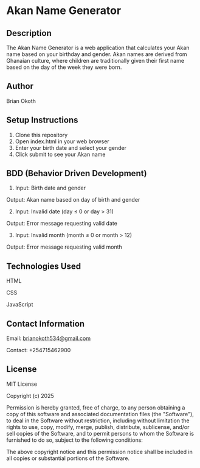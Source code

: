 # Akan Name Generator
## Description
The Akan Name Generator is a web application that calculates your Akan name based on your birthday and gender. Akan names are derived from Ghanaian culture, where children are traditionally given their first name based on the day of the week they were born.
## Author
Brian Okoth
## Setup Instructions
1. Clone this repository
2. Open index.html in your web browser
3. Enter your birth date and select your gender
4. Click submit to see your Akan name
## BDD (Behavior Driven Development)
1. Input: Birth date and gender

Output: Akan name based on day of birth and gender

2. Input: Invalid date (day ≤ 0 or day > 31)

Output: Error message requesting valid date

3. Input: Invalid month (month ≤ 0 or month > 12)

Output: Error message requesting valid month
## Technologies Used
HTML

CSS

JavaScript

## Contact Information
Email: brianokoth534@gmail.com

Contact: +254715462900

## License
MIT License

Copyright (c) 2025

Permission is hereby granted, free of charge, to any person obtaining a copy of this software and associated documentation files (the "Software"), to deal in the Software without restriction, including without limitation the rights to use, copy, modify, merge, publish, distribute, sublicense, and/or sell copies of the Software, and to permit persons to whom the Software is furnished to do so, subject to the following conditions:

The above copyright notice and this permission notice shall be included in all copies or substantial portions of the Software.